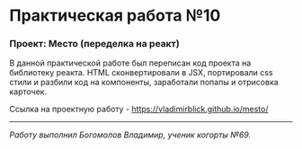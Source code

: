 # Практическая работа №10

### Проект: Место (переделка на реакт)

В данной практической работе был переписан код проекта на библиотеку реакта. HTML сконвертировали в JSX, портировали css стили и разбили код на компоненты, заработали попапы и отрисовка карточек.

Сcылка на проектную работу - https://vladimirblick.github.io/mesto/


***

_Работу выполнил Богомолов Владимир, ученик когорты №69._

